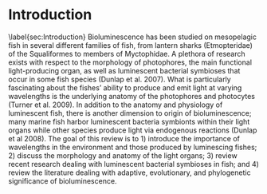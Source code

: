 # Introduction

\label{sec:Introduction}
Bioluminescence has been studied on mesopelagic fish in several different
families of fish, from lantern sharks (Etmopteridae) of the Squaliformes to
members of Myctophidae. A plethora of research exists with respect to the
morphology of photophores, the main functional light-producing organ, as well
as luminescent bacterial symbioses that occur in some fish species (Dunlap et
al. 2007). What is particularly fascinating about the fishes’ ability to
produce and emit light at varying wavelengths is the underlying anatomy of the
photophores and photocytes (Turner et al. 2009). In addition to the anatomy
and physiology of luminescent fish, there is another dimension to origin of
bioluminescence; many marine fish harbor luminescent bacteria symbionts within
their light organs while other species produce light via endogenous reactions
(Dunlap et al 2008). The goal of this review is to 1) introduce the importance
of wavelengths in the environment and those produced by luminescing fishes;
 2) discuss the morphology and anatomy of the light organs; 3) review recent
 research dealing with luminescent bacterial symbioses in fish; and 4) review
 the literature dealing with adaptive, evolutionary, and phylogenetic
 significance of bioluminescence. 
